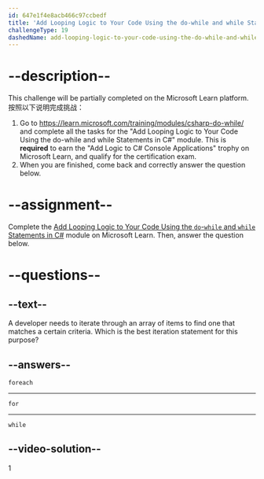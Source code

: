 ```yaml
---
id: 647e1f4e8acb466c97ccbedf
title: 'Add Looping Logic to Your Code Using the do-while and while Statements in C#'
challengeType: 19
dashedName: add-looping-logic-to-your-code-using-the-do-while-and-while-statements-in-c-sharp
---
```


# --description--

This challenge will be partially completed on the Microsoft Learn platform. 按照以下说明完成挑战：

1. Go to <a href="https://learn.microsoft.com/training/modules/csharp-do-while/" target="_blank" rel="noreferrer">https://learn.microsoft.com/training/modules/csharp-do-while/</a> and complete all the tasks for the "Add Looping Logic to Your Code Using the do-while and while Statements in C#" module. This is **required** to earn the "Add Logic to C# Console Applications" trophy on Microsoft Learn, and qualify for the certification exam.
1. When you are finished, come back and correctly answer the question below.

# --assignment--

Complete the <a href="https://learn.microsoft.com/training/modules/csharp-do-while/" target="_blank" rel="noreferrer">Add Looping Logic to Your Code Using the `do`-`while` and `while` Statements in C#</a> module on Microsoft Learn. Then, answer the question below.

# --questions--

## --text--

A developer needs to iterate through an array of items to find one that matches a certain criteria. Which is the best iteration statement for this purpose?

## --answers--

`foreach`

---

`for`

---

`while`

## --video-solution--

1
